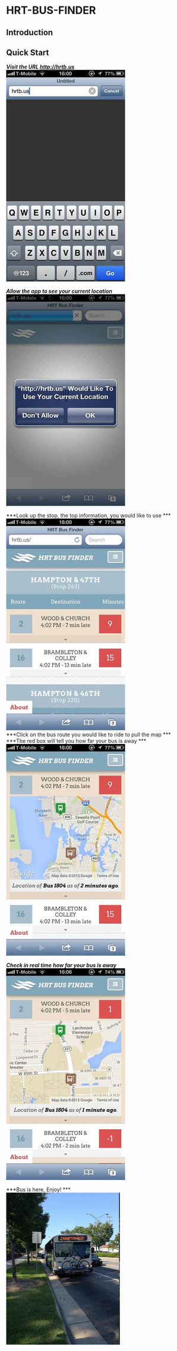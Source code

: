 HRT-BUS-FINDER
==============

Introduction
---------------


Quick Start
-------------
***Visit the URL http://hrtb.us***	
![Alt text](img/readme/1.jpg "Start Url" )

***Allow the app to see your current location***	
![Alt text](img/readme/2.jpg "Add Location ")	

***Look up the stop, the top information, you would like to use *** 	
![Alt text](img/readme/3.jpg "Find Stop")	
***Click on the bus route you would like to ride to pull the map ***	
***The red box will tell you how far your bus is away ***	
![Alt text](img/readme/4.jpg "View Stop")

***Check in real time how far your bus is away***	
![Alt text](img/readme/6.jpg "One Minute Away")

***Bus is here, Enjoy! *** 	
![Alt text](img/readme/5.jpg "Ride Enjoy")			